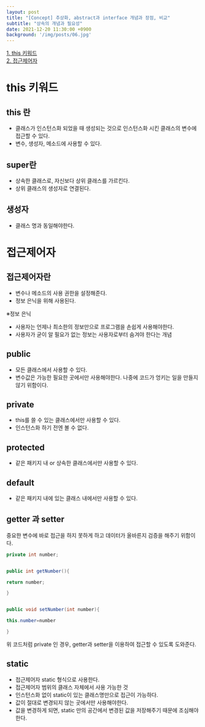 ```yaml
---
layout: post
title: "[Concept] 추상화, abstract과 interface 개념과 장점, 비교"
subtitle: "상속의 개념과 필요성"
date: 2021-12-20 11:30:00 +0900
background: '/img/posts/06.jpg'
---
```


[1. this 키워드](#this-키워드)  
[2. 접근제어자](#접근제어자)  

# this 키워드
## this 란
- 클래스가 인스턴스화 되었을 때 생성되는 것으로 인스턴스화 시킨 클래스의 변수에 접근할 수 있다.
- 변수, 생성자, 메소드에 사용할 수 있다.

## super란
- 상속한 클래스로, 자신보다 상위 클래스를 가르킨다.
- 상위 클래스의 생성자로 연결된다.

## 생성자
- 클래스 명과 동일해야한다.

# 접근제어자

## 접근제어자란
- 변수나 메소드의 사용 권한을 설정해준다.
- 정보 은닉을 위해 사용된다.

※정보 은닉
- 사용자는 언제나 최소한의 정보만으로 프로그램을 손쉽게 사용해야한다.
- 사용자가 굳이 알 필요가 없는 정보는 사용자로부터 숨겨야 한다는 개념

## public
- 모든 클래스에서 사용할 수 있다.
- 변수값은 가능한 필요한 곳에서만 사용해야한다. 나중에 코드가 엉키는 일을 만들지 않기 위함이다.

## private
- this를 쓸 수 있는 클래스에서만 사용할 수 있다.
- 인스턴스화 하기 전엔 볼 수 없다.

## protected
- 같은 패키지 내 or 상속한 클래스에서만 사용할 수 있다.

## default
- 같은 패키지 내에 있는 클래스 내에서만 사용할 수 있다.

## getter 과 setter
중요한 변수에 바로 접근을 하지 못하게 하고 데이터가 올바른지 검증을 해주기 위함이다.

```java
private int number;


public int getNumber(){

return number;

}


public void setNumber(int number){

this.number=number

}
```

위 코드처럼 private 인 경우, getter과 setter을 이용하여 접근할 수 있도록 도와준다.

## static
- 접근제어자 static 형식으로 사용한다.
- 접근제어자 범위의 클래스 자체에서 사용 가능한 것
- 인스턴스화 없이 static이 있는 클래스명만으로 접근이 가능하다.
- 값이 절대로 변경되지 않는 곳에서만 사용해야한다.
- 값을 변경하게 되면, static 만의 공간에서 변경된 값을 저장해주기 때문에 조심해야한다.